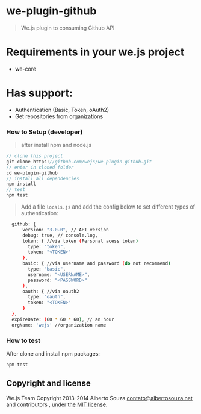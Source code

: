 # we-plugin-github

> We.js plugin to consuming Github API

# Requirements in your we.js project

- we-core

# Has support:

- Authentication (Basic, Token, oAuth2)
- Get repositories from organizations

### How to Setup (developer)
> after install npm and node.js
```js
// clone this project
git clone https://github.com/wejs/we-plugin-github.git
// enter in cloned folder
cd we-plugin-github
// install all dependencies
npm install
// test
npm test
```

> Add a file ``` locals.js ``` and add the config below to set different types of authentication:

```sh
  github: {
      version: "3.0.0", // API version
      debug: true, // console.log,
      token: { //via token (Personal acess token)
        type: "token",
        token: "<TOKEN>"
      },
      basic: { //via username and password (do not recommend)
        type: "basic",
        username: "<USERNAME>",
        password: "<PASSWORD>"
      },
      oauth: { //via oauth2
        type: "oauth",
        token: "<TOKEN>"
      }
  },
  expireDate: (60 * 60 * 60), // an hour
  orgName: 'wejs' //organization name
```

### How to test

After clone and install npm packages:

```sh
npm test
```

## Copyright and license

We.js Team
Copyright 2013-2014 Alberto Souza <contato@albertosouza.net> and contributors , under [the MIT license](LICENSE).